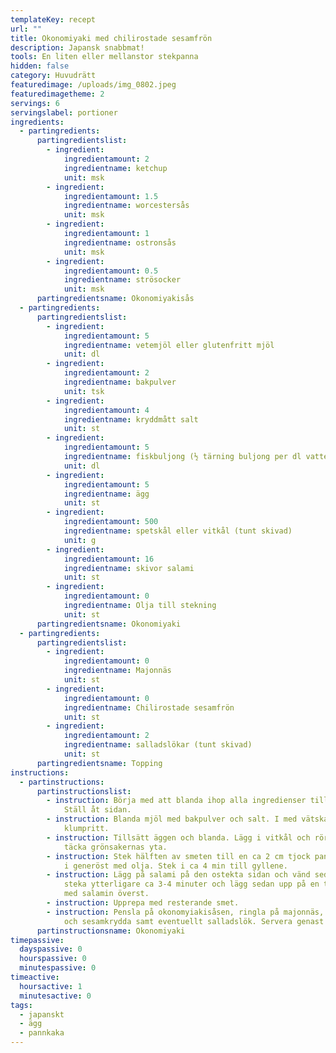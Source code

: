 ```yaml
---
templateKey: recept
url: ""
title: Okonomiyaki med chilirostade sesamfrön
description: Japansk snabbmat!
tools: En liten eller mellanstor stekpanna
hidden: false
category: Huvudrätt
featuredimage: /uploads/img_0802.jpeg
featuredimagetheme: 2
servings: 6
servingslabel: portioner
ingredients:
  - partingredients:
      partingredientslist:
        - ingredient:
            ingredientamount: 2
            ingredientname: ketchup
            unit: msk
        - ingredient:
            ingredientamount: 1.5
            ingredientname: worcestersås
            unit: msk
        - ingredient:
            ingredientamount: 1
            ingredientname: ostronsås
            unit: msk
        - ingredient:
            ingredientamount: 0.5
            ingredientname: strösocker
            unit: msk
      partingredientsname: Okonomiyakisås
  - partingredients:
      partingredientslist:
        - ingredient:
            ingredientamount: 5
            ingredientname: vetemjöl eller glutenfritt mjöl
            unit: dl
        - ingredient:
            ingredientamount: 2
            ingredientname: bakpulver
            unit: tsk
        - ingredient:
            ingredientamount: 4
            ingredientname: kryddmått salt
            unit: st
        - ingredient:
            ingredientamount: 5
            ingredientname: fiskbuljong (½ tärning buljong per dl vatten)
            unit: dl
        - ingredient:
            ingredientamount: 5
            ingredientname: ägg
            unit: st
        - ingredient:
            ingredientamount: 500
            ingredientname: spetskål eller vitkål (tunt skivad)
            unit: g
        - ingredient:
            ingredientamount: 16
            ingredientname: skivor salami
            unit: st
        - ingredient:
            ingredientamount: 0
            ingredientname: Olja till stekning
            unit: st
      partingredientsname: Okonomiyaki
  - partingredients:
      partingredientslist:
        - ingredient:
            ingredientamount: 0
            ingredientname: Majonnäs
            unit: st
        - ingredient:
            ingredientamount: 0
            ingredientname: Chilirostade sesamfrön
            unit: st
        - ingredient:
            ingredientamount: 2
            ingredientname: salladslökar (tunt skivad)
            unit: st
      partingredientsname: Topping
instructions:
  - partinstructions:
      partinstructionslist:
        - instruction: Börja med att blanda ihop alla ingredienser till okonomyakisåsen.
            Ställ åt sidan.
        - instruction: Blanda mjöl med bakpulver och salt. I med vätskan och vispa till
            klumpritt.
        - instruction: Tillsätt äggen och blanda. Lägg i vitkål och rör om. Smeten ska
            täcka grönsakernas yta.
        - instruction: Stek hälften av smeten till en ca 2 cm tjock pannkaka på medelvärme
            i generöst med olja. Stek i ca 4 min till gyllene.
        - instruction: Lägg på salami på den ostekta sidan och vänd sedan pannkakan. Låt
            steka ytterligare ca 3-4 minuter och lägg sedan upp på en tallrik
            med salamin överst.
        - instruction: Upprepa med resterande smet.
        - instruction: Pensla på okonomyiakisåsen, ringla på majonnäs, strö över chili-
            och sesamkrydda samt eventuellt salladslök. Servera genast!
      partinstructionsname: Okonomiyaki
timepassive:
  dayspassive: 0
  hourspassive: 0
  minutespassive: 0
timeactive:
  hoursactive: 1
  minutesactive: 0
tags:
  - japanskt
  - ägg
  - pannkaka
---
```

